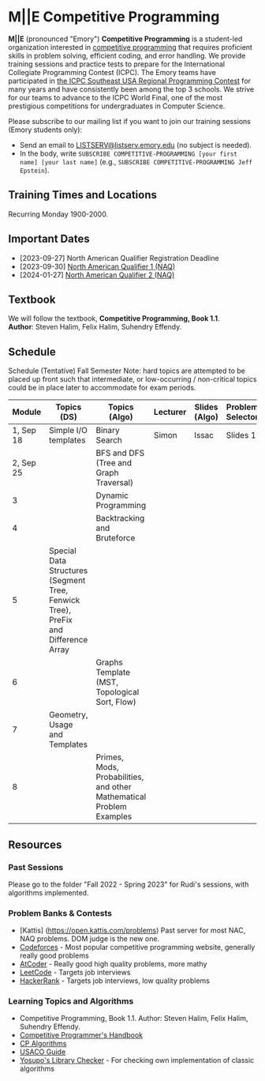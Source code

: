 # M||E Competitive Programming

**M||E** (pronounced "Emory") **Competitive Programming** is a student-led organization interested in [competitive programming](https://en.wikipedia.org/wiki/Competitive_programming) that requires proficient skills in problem solving, efficient coding, and error handling.
We provide training sessions and practice tests to prepare for the International Collegiate Programming Contest (ICPC).
The Emory teams have participated in [the ICPC Southeast USA Regional Programming Contest](http://seusa.vanb.org) for many years and have consistently been among the top 3 schools.
We strive for our teams to advance to the ICPC World Final, one of the most prestigious competitions for undergraduates in Computer Science.

Please subscribe to our mailing list if you want to join our training sessions (Emory students only):

* Send an email to LISTSERV@listserv.emory.edu (no subject is needed).
* In the body, write `SUBSCRIBE COMPETITIVE-PROGRAMMING [your first name] [your last name]` (e.g., `SUBSCRIBE COMPETITIVE-PROGRAMMING Jeff Epstein`).

## Training Times and Locations
Recurring Monday 1900-2000.

## Important Dates
* [2023-09-27] North American Qualifier Registration Deadline
* [2023-09-30] [North American Qualifier 1 (NAQ)](https://na.icpc.global/naq/)
* [2024-01-27] [North American Qualifier 2 (NAQ)](https://na.icpc.global/naq/)

## Textbook
We will follow the textbook, **Competitive Programming, Book 1.1**.  
**Author**: Steven Halim, Felix Halim, Suhendry Effendy.

## Schedule
Schedule (Tentative) Fall Semester
Note: hard topics are attempted to be placed up front such that intermediate, or low-occurring / non-critical topics could be in place later to accommodate for exam periods.

| Module | Topics (DS) | Topics (Algo) | Lecturer | Slides (Algo) | Problem Selector |
|--------|-------------|---------------|----------|---------------|------------------|
| 1, Sep 18 | Simple I/O templates | Binary Search | Simon | Issac | Slides 1 |
| 2, Sep 25 | | BFS and DFS (Tree and Graph Traversal) | | | |
| 3 | | Dynamic Programming | | | |
| 4 | | Backtracking and Bruteforce | | | |
| 5 | Special Data Structures (Segment Tree, Fenwick Tree), PreFix and Difference Array | | | | |
| 6 | | Graphs Template (MST, Topological Sort, Flow) | | | |
| 7 | Geometry, Usage and Templates | | | | |
| 8 | | Primes, Mods, Probabilities, and other Mathematical Problem Examples | | | |

## Resources

### Past Sessions
Please go to the folder "Fall 2022 - Spring 2023" for Rudi's sessions, with algorithms implemented.

###  Problem Banks & Contests
* [Kattis] (https://open.kattis.com/problems) Past server for most NAC, NAQ problems. DOM judge is the new one.
* [Codeforces](https://codeforces.com/) - Most popular competitive programming website, generally really good problems
* [AtCoder](https://atcoder.jp/) - Really good high quality problems, more mathy
* [LeetCode](https://leetcode.com/) - Targets job interviews
* [HackerRank](https://www.hackerrank.com/) - Targets job interviews, low quality problems

### Learning Topics and Algorithms
* Competitive Programming, Book 1.1. Author: Steven Halim, Felix Halim, Suhendry Effendy.
* [Competitive Programmer's Handbook](https://usaco.guide/CPH.pdf)
* [CP Algorithms](https://cp-algorithms.com/)
* [USACO Guide](https://usaco.guide/)
* [Yosupo's Library Checker](https://judge.yosupo.jp/) - For checking own implementation of classic algorithms
